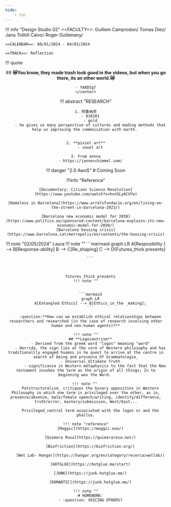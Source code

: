 ```yaml
---
hide:
    - toc
---
```


!!! info "Design Studio 02"
    ==FACULTY==: Guillem Camprodon/ Tomas Diez/ Jana Tothill Calvo/ Roger Guilemany/
    
    ==CALENDAR==: 08/01/2024 - 04/03/2024

    ==TRACK==: Reflection

!!! quote
    <center>
    ## **:crying_cat_face:You know, they made trash look good in the videos, but when you go there, its an other world.:crying_cat_face:**
    
    - YAADIg?
    </center>

!!! abstract "RESEARCH"

    1. 阿鲁纳奇
        - 010101
        - gold
        - he gives us many perspective of cultures and mading methods that help us improving the commnication with earth. 


    2. **pixiel art**
        - voxel art

    3. From annna
        - https://janneschimmel.com/


!!! danger "2.0 AwoS"
    # Coming Soon

!!!info "Reference"

    [Documentary: Citizen Science Revolution](https://www.youtube.com/watch?v=hvn5LyACUYw)

    [Homeless in Barcelona](https://www.arrelsfundacio.org/en/living-on-the-street-in-barcelona-2023/)

    [Barcelona new economic model for 2030](https://www.politico.eu/sponsored-content/barcelona-explains-its-new-economic-model-for-2030/)
    [Barcelona housing crisis](https://www.barcelona.cat/metropolis/en/contents/the-housing-crisis)

!!! note "02/05/2024"
    Laura
    !!! note ""
        ```mermaid
        graph LR
        A[Resposibility ] --> B[Response-ability]
        B --> C[Re_shaping]
        C --> D{Futures_thick presents}
    
        ```
        
        
        
        futures_thick presents
    !!! note ""
   

        ```mermaid
        graph LR
        A[Entangled Ethics] --> B[Ethics_in_the _making];
        ```

        :question:**How can we establish ethical relationships between researchers and researched (in the case of research involving other human and non-human agents)?**

    !!! note ""
        ## **Logocentrism**
        - Derived from the greek word "logos" meaning "word"
        - Derrida, the sign lies at the core of Western philosophy and has traditionallly engaged huamns in he quest to arrive at the centre in search of being and presence_Of Grammatologie_
        - Universal_Ultimate Truth
            - significance in Western metaphysics to the fact that the New testament invokes the term as the origin of all things; In te beginning was the Word. 

    !!! note "" 
        Patstructuralism_ critiques the binary oppositins in Western Philosophy in which one term is privileged over the other, as in, presence/absence, male/female speech/writing, identity/difference, truth/error, mastery/submission, West/East...

        Privileged_central term associated with the logos or and the phallus.

    !!! note "reference"
        [Maggic](https://maggic.ooo/)

        [Quimera Rosa](https://quimerarosa.net/)

        [Biofriction](https://biofriction.org/)

        [Wet Lab- Hangar](https://hangar.org/en/category/recerca/wetlab/)

        [HOTGLUE](https://hotglue.me/start)

        [JUNK](https://junk.hotglue.me/)

        [ROMANTIC](https://junk.hotglue.me/)

    !!! note ""
        # HOMEWORK:
        - :question: VOICING OTHERS?